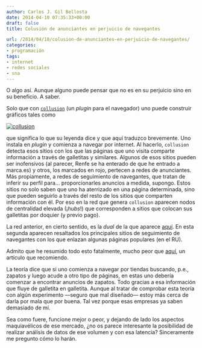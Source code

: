 ```yaml
---
author: Carlos J. Gil Bellosta
date: 2014-04-10 07:35:33+00:00
draft: false
title: Colusión de anunciantes en perjuicio de navegantes

url: /2014/04/10/colusion-de-anunciantes-en-perjuicio-de-navegantes/
categories:
- programación
tags:
- internet
- redes sociales
- sna
---
```


O algo así. Aunque alguno puede pensar que no es en su perjuicio sino en su beneficio. A saber.

Solo que con [`collusion`](http://collusion.toolness.org/) (un _plugin_ para el navegador) uno puede construir gráficos tales como

[![collusion](/wp-uploads/2014/04/collusion.png)
](/wp-uploads/2014/04/collusion.png)

que significa lo que su leyenda dice y que aquí traduzco brevemente. Uno instala en _plugin_ y comienza a navegar por internet. Al hacerlo, `collusion` detecta esos sitios con los que las páginas que uno visita comparte información a través de galletitas y similares. Algunos de esos sitios pueden ser inofensivos (al parecer, Renfe se ha enterado de que he entrado a marca.es) y otros, los marcados en rojo, pertecen a redes de anunciantes. Más propiamente, a redes de seguimiento de navegantes, que tratan de inferir su perfil para... proporcionarles anuncios a medida, supongo. Estos sitios no solo saben que uno ha aterrizado en una página determinada, sino que pueden seguirlo a través del resto de los sitios que comparten información con él. Por eso en la red que genera `collusion` aparecen nodos de centralidad elevada (¡_hubs_!) que corresponden a sitios que colocan sus galletitas por doquier (y previo pago).

La red anterior, en cierto sentido, es la _dual_ de la que aparece [aquí](http://www.theguardian.com/technology/interactive/2012/apr/23/tracking-trackers-companies-following-online). En esta segunda aparecen resaltados los principales sitios de seguimiento de navegantes con los que enlazan algunas páginas populares (en el RU).

Admito que he resumido todo esto fatalmente, mucho peor que [aquí](http://www.theguardian.com/technology/2012/apr/23/cookies-and-web-tracking-intro), un artículo que recomiendo.

La teoría dice que si uno comienza a navegar por tiendas buscando, p.e., zapatos y luego acude a otro tipo de páginas, en estas uno debería comenzar a encontrar anuncios de zapatos. Todo gracias a esa información que fluye de galletita en galletita. Aunque al tratar de comprobar esta teoría con algún experimento —seguro que mal diseñado— estoy más cerca de darla por mala que por buena. Tal vez porque esas empresas ya saben demasiado de mí.

Sea como fuere, funcione mejor o peor, y dejando de lado los aspectos maquiavélicos de ese mercado, ¿no os parece interesante la posibilidad de realizar análisis de datos de ese volumen y con esa latencia? Sinceramente me pregunto cómo lo harán.
